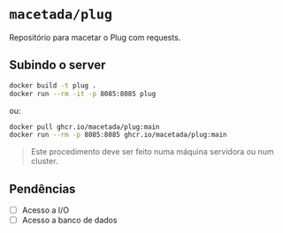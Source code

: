 # `macetada/plug`

Repositório para macetar o Plug com requests.

## Subindo o server

```bash
docker build -t plug .
docker run --rm -it -p 8085:8085 plug
```

ou:

```bash
docker pull ghcr.io/macetada/plug:main
docker run --rm -p 8085:8085 ghcr.io/macetada/plug:main
```

> Este procedimento deve ser feito numa máquina servidora ou num cluster.

## Pendências

- [ ] Acesso a I/O
- [ ] Acesso a banco de dados
